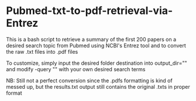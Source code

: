 # Pubmed-txt-to-pdf-retrieval-via-Entrez
This is a bash script to retrieve a summary of the first 200 papers on a desired search topic from Pubmed using NCBI's Entrez tool and to convert the raw .txt files into .pdf files

To customize, simply input the desired folder destination into output_dir=""  and modify -query "" with your own desired search terms

NB: Still not a perfect conversion since the .pdfs formatting is kind of messed up, but the results.txt output still contains the original .txts in proper format
